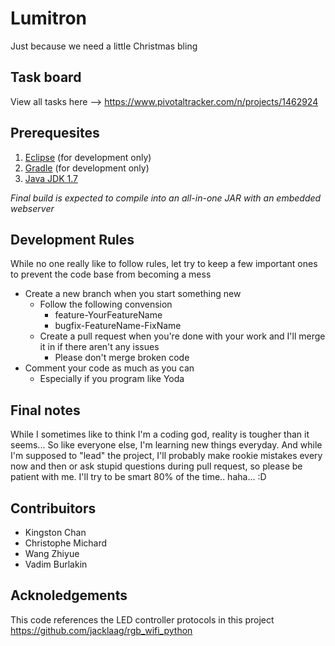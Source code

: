 # Lumitron
Just because we need a little Christmas bling

## Task board
View all tasks here --> <https://www.pivotaltracker.com/n/projects/1462924> 

## Prerequesites
1. [Eclipse](https://eclipse.org/downloads/) (for development only)
2. [Gradle](http://gradle.org/download) (for development only)
3. [Java JDK 1.7](http://www.oracle.com/technetwork/java/javase/downloads/jdk7-downloads-1880260.html)

*Final build is expected to compile into an all-in-one JAR with an embedded webserver* 

## Development Rules 
While no one really like to follow rules, let try to keep a few important ones to prevent the code base from becoming a mess

- Create a new branch when you start something new 
  * Follow the following convension 
    * feature-YourFeatureName 
    * bugfix-FeatureName-FixName
  * Create a pull request when you're done with your work and I'll merge it in if there aren't any issues
    * Please don't merge broken code
- Comment your code as much as you can 
  * Especially if you program like Yoda

## Final notes
While I sometimes like to think I'm a coding god, reality is tougher than it seems... So like everyone else, I'm learning new things everyday. And while I'm supposed to "lead" the project, I'll probably make rookie mistakes every now and then or ask stupid questions during pull request, so please be patient with me. I'll try to be smart 80% of the time.. haha... :D

## Contribuitors
- Kingston Chan
- Christophe Michard
- Wang Zhiyue
- Vadim Burlakin

## Acknoledgements
This code references the LED controller protocols in this project
<https://github.com/jacklaag/rgb_wifi_python>